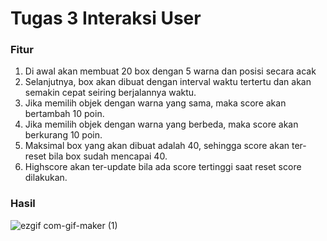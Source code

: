 # Tugas 3 Interaksi User

### Fitur
1. Di awal akan membuat 20 box dengan 5 warna dan posisi secara acak
2. Selanjutnya, box akan dibuat dengan interval waktu tertertu dan akan semakin cepat seiring berjalannya waktu.
3. Jika memilih objek dengan warna yang sama, maka score akan bertambah 10 poin.
4. Jika memilih objek dengan warna yang berbeda, maka score akan berkurang 10 poin.
5. Maksimal box yang akan dibuat adalah 40, sehingga score akan ter-reset bila box sudah mencapai 40.
6. Highscore akan ter-update bila ada score tertinggi saat reset score dilakukan.

### Hasil
![ezgif com-gif-maker (1)](https://user-images.githubusercontent.com/68428942/137614251-7c19627a-6f3f-49ef-9897-fac05dc8a926.gif)
